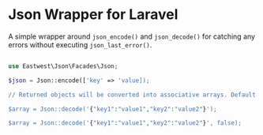 # Json Wrapper for Laravel

A simple wrapper around `json_encode()` and `json_decode()` for catching any errors without executing `json_last_error()`.

```php

use Eastwest\Json\Facades\Json;

$json = Json::encode(['key' => 'value]);

// Returned objects will be converted into associative arrays. Default is true.

$array = Json::decode('{"key1":"value1","key2":"value2"}');

$array = Json::decode('{"key1":"value1","key2":"value2"}', false);

```
